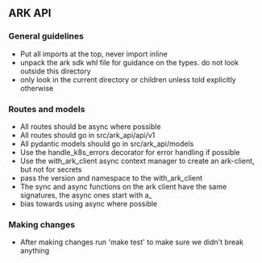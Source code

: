 ## ARK API

### General guidelines
- Put all imports at the top, never import inline
- unpack the ark sdk whl file for guidance on the types.  do not look outside this directory
- only look in the current directory or children unless told explicitly otherwise

### Routes and models
- All routes should be async where possible
- All routes should go in src/ark_api/api/v1
- All pydantic models should go in src/ark_api/models
- Use the handle_k8s_errors decorator for error handling if possible
- Use the with_ark_client async context manager to create an ark-client, but not for secrets
- pass the version and namespace to the with_ark_client
- The sync and async functions on the ark client have the same signatures, the async ones start with a_
- bias towards using async where possible

### Making changes
- After making changes run 'make test' to make sure we didn't break anything